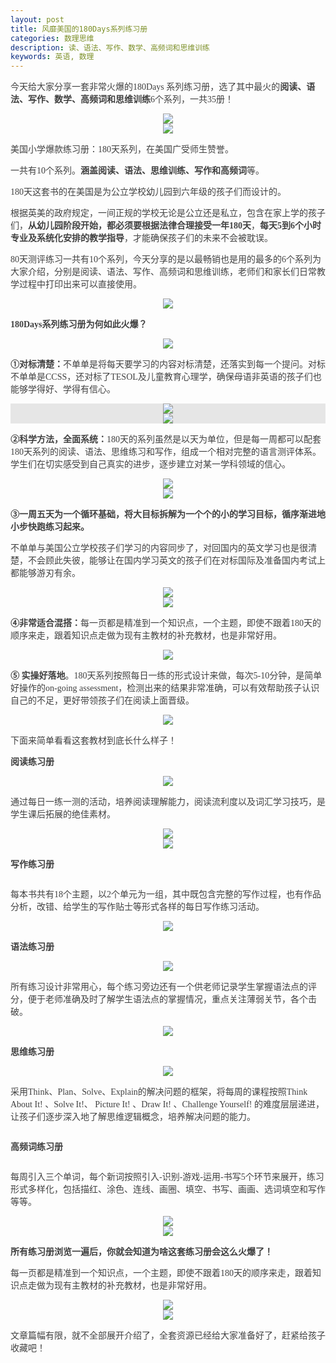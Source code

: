 ```yaml
---
layout: post
title: 风靡美国的180Days系列练习册
categories: 数理思维
description: 读、语法、写作、数学、高频词和思维训练
keywords: 英语, 数理
---
```

<p>
	<p style="color:#404040;font-family:Georgia, &quot;font-size:16px;background-color:#FFFFFF;">
		今天给大家分享一套非常火爆的180Days 系列练习册，选了其中最火的<span style="font-weight:600;">阅读、语法、写作、数学、高频词和思维训练</span>6个系列，一共35册！
</p>
<div class="image-package" style="margin:0px;text-align:center;font-size:0px;color:#404040;font-family:Georgia, &quot;background-color:#FFFFFF;">
		<div class="image-container" style="background-color:transparent;margin:0px auto;">
			<div class="image-container-fill">
			</div>
			<div class="image-view">
				<img class="" src="/public/33280-afdcce8169c081a6.jpg" style="width:auto;height:auto;" />
			</div>
		</div>
	</div>
	<div class="image-package" style="margin:0px;text-align:center;font-size:0px;color:#404040;font-family:Georgia, &quot;background-color:#FFFFFF;">
		<div class="image-container" style="background-color:transparent;margin:0px auto;">
			<div class="image-container-fill">
			</div>
			<div class="image-view">
				<img class="" src="/public/33280-edf721a8ee409bf9.jpg" style="width:auto;height:auto;" />
			</div>
		</div>
	</div>
	<p style="color:#404040;font-family:Georgia, &quot;font-size:16px;background-color:#FFFFFF;">
		美国小学爆款练习册：180天系列，在美国广受师生赞誉。
	</p>
	<p style="color:#404040;font-family:Georgia, &quot;font-size:16px;background-color:#FFFFFF;">
		一共有10个系列。<span style="font-weight:600;">涵盖阅读、语法、思维训练、写作和高频词</span>等。
	</p>
	
<p style="color:#404040;font-family:Georgia, &quot;font-size:16px;background-color:#FFFFFF;">
		180天这套书的在美国是为公立学校幼儿园到六年级的孩子们而设计的。
	</p>         
	<p style="color:#404040;font-family:Georgia, &quot;font-size:16px;background-color:#FFFFFF;">
		根据英美的政府规定，一间正规的学校无论是公立还是私立，包含在家上学的孩子们，<span style="font-weight:600;">从幼儿园阶段开始，都必须要根据法律合理接受一年180天</span>，<span style="font-weight:600;">每天5到6个小时专业及系统化安排的教学指导</span>，才能确保孩子们的未来不会被耽误。
	</p>
	<p style="color:#404040;font-family:Georgia, &quot;font-size:16px;background-color:#FFFFFF;">
		80天测评练习一共有10个系列，今天分享的是以最畅销也是用的最多的6个系列为大家介绍，分别是阅读、语法、写作、高频词和思维训练，老师们和家长们日常教学过程中打印出来可以直接使用。
	</p>
	<div class="image-package" style="margin:0px;text-align:center;font-size:0px;color:#404040;font-family:Georgia, &quot;background-color:#FFFFFF;">
		<div class="image-container" style="background-color:transparent;margin:0px auto;">
			<div class="image-container-fill">
			</div>
			<div class="image-view">
				<img class="" src="/public/33280-18b5830de2494f92.jpg" style="width:auto;height:auto;" />
			</div>
		</div>
	</div>
	<p style="color:#404040;font-family:Georgia, &quot;font-size:16px;background-color:#FFFFFF;">
		<span style="font-weight:600;">180Days系列练习册为何如此火爆？</span>
	</p>
	<div class="image-package" style="margin:0px;text-align:center;font-size:0px;color:#404040;font-family:Georgia, &quot;background-color:#FFFFFF;">
		<div class="image-container" style="background-color:transparent;margin:0px auto;">
			<div class="image-container-fill">
			</div>
			<div class="image-view">
				<img class="" src="/public/33280-59d4342b3223643e.jpg" style="width:auto;height:auto;" />
			</div>
		</div>
	</div>
	<p style="color:#404040;font-family:Georgia, &quot;font-size:16px;background-color:#FFFFFF;">
		<span style="font-weight:600;">①对标清楚：</span>不单单是将每天要学习的内容对标清楚，还落实到每一个提问。对标不单单是CCSS，还对标了TESOL及儿童教育心理学，确保母语非英语的孩子们也能够学得好、学得有信心。
	</p>
	<div class="image-package" style="margin:0px;text-align:center;font-size:0px;color:#404040;font-family:Georgia, &quot;background-color:#FFFFFF;">
		<div class="image-container" style="background-color:#E6E6E6;margin:0px auto;">
			<div class="image-container-fill">
			</div>
			<div class="image-view">
				<img class="" src="/public/33280-0c8c780b556ed14e.jpg" style="width:auto;height:auto;" />
			</div>
		</div>
	</div>
	<div class="image-package" style="margin:0px;text-align:center;font-size:0px;color:#404040;font-family:Georgia, &quot;background-color:#FFFFFF;">
		<div class="image-container" style="background-color:#E6E6E6;margin:0px auto;">
			<div class="image-container-fill">
			</div>
			<div class="image-view">
				<img class="" src="/public/33280-6ec632ff8d1cf1df.jpg" style="width:auto;height:auto;" />
			</div>
		</div>
	</div>
	<p style="color:#404040;font-family:Georgia, &quot;font-size:16px;background-color:#FFFFFF;">
		<span style="font-weight:600;">②科学方法，全面系统：</span>180天的系列虽然是以天为单位，但是每一周都可以配套180天系列的阅读、语法、思维练习和写作，组成一个相对完整的语言测评体系。学生们在切实感受到自己真实的进步，逐步建立对某一学科领域的信心。
	</p>
	<div class="image-package" style="margin:0px;text-align:center;font-size:0px;color:#404040;font-family:Georgia, &quot;background-color:#FFFFFF;">
		<div class="image-container" style="background-color:transparent;margin:0px auto;">
			<div class="image-container-fill">
			</div>
			<div class="image-view">
				<img class="" src="/public/33280-aa5cb86670c467a2.jpg" style="width:auto;height:auto;" />
			</div>
		</div>
	</div>
	<div class="image-package" style="margin:0px;text-align:center;font-size:0px;color:#404040;font-family:Georgia, &quot;background-color:#FFFFFF;">
		<div class="image-container" style="background-color:transparent;margin:0px auto;">
			<div class="image-container-fill">
			</div>
			<div class="image-view">
				<img class="" src="/public/33280-8c101ff067784f31.jpg" style="width:auto;height:auto;" />
			</div>
		</div>
	</div>
	<p style="color:#404040;font-family:Georgia, &quot;font-size:16px;background-color:#FFFFFF;">
		<span style="font-weight:600;">③一周五天为一个循环基础，将大目标拆解为一个个的小的学习目标，循序渐进地小步快跑练习起来。</span>
	</p>
	<p style="color:#404040;font-family:Georgia, &quot;font-size:16px;background-color:#FFFFFF;">
		不单单与美国公立学校孩子们学习的内容同步了，对回国内的英文学习也是很清楚，不会顾此失彼，能够让在国内学习英文的孩子们在对标国际及准备国内考试上都能够游刃有余。
	</p>
	<div class="image-package" style="margin:0px;text-align:center;font-size:0px;color:#404040;font-family:Georgia, &quot;background-color:#FFFFFF;">
		<div class="image-container" style="background-color:transparent;margin:0px auto;">
			<div class="image-container-fill">
			</div>
			<div class="image-view">
				<img class="" src="/public/33280-e55f474a049deb89.jpg" style="width:auto;height:auto;" />
			</div>
		</div>
	</div>
	<div class="image-package" style="margin:0px;text-align:center;font-size:0px;color:#404040;font-family:Georgia, &quot;background-color:#FFFFFF;">
		<div class="image-container" style="background-color:transparent;margin:0px auto;">
			<div class="image-container-fill">
			</div>
			<div class="image-view">
				<img class="" src="/public/33280-db0c717610306684.jpg" style="width:auto;height:auto;" />
			</div>
		</div>
	</div>
	<p style="color:#404040;font-family:Georgia, &quot;font-size:16px;background-color:#FFFFFF;">
		<span style="font-weight:600;">④非常适合混搭：</span>每一页都是精准到一个知识点，一个主题，即使不跟着180天的顺序来走，跟着知识点走做为现有主教材的补充教材，也是非常好用。
	</p>
	<div class="image-package" style="margin:0px;text-align:center;font-size:0px;color:#404040;font-family:Georgia, &quot;background-color:#FFFFFF;">
		<div class="image-container" style="background-color:transparent;margin:0px auto;">
			<div class="image-container-fill">
			</div>
			<div class="image-view">
				<img class="" src="/public/33280-d50c5a701390f93d.jpg" style="width:auto;height:auto;" />
			</div>
		</div>
	</div>
	<p style="color:#404040;font-family:Georgia, &quot;font-size:16px;background-color:#FFFFFF;">
		<span style="font-weight:600;">⑤ 实操好落地</span>。180天系列按照每日一练的形式设计来做，每次5-10分钟，是简单好操作的on-going assessment，检测出来的结果非常准确，可以有效帮助孩子认识自己的不足，更好带领孩子们在阅读上面晋级。
	</p>
	<div class="image-package" style="margin:0px;text-align:center;font-size:0px;color:#404040;font-family:Georgia, &quot;background-color:#FFFFFF;">
		<div class="image-container" style="background-color:transparent;margin:0px auto;">
			<div class="image-container-fill">
			</div>
			<div class="image-view">
				<img class="" src="/public/33280-0f01af49373b542f.jpg" style="width:auto;height:auto;" />
			</div>
		</div>
	</div>
	<p style="color:#404040;font-family:Georgia, &quot;font-size:16px;background-color:#FFFFFF;">
		下面来简单看看这套教材到底长什么样子！
	</p>
	<p style="color:#404040;font-family:Georgia, &quot;font-size:16px;background-color:#FFFFFF;">
		<span style="font-weight:600;">阅读练习册</span>
	</p>
	<div class="image-package" style="margin:0px;text-align:center;font-size:0px;color:#404040;font-family:Georgia, &quot;background-color:#FFFFFF;">
		<div class="image-container" style="background-color:transparent;margin:0px auto;">
			<div class="image-container-fill">
			</div>
			<div class="image-view">
				<img class="" src="/public/33280-dd281d63597e934e.jpg" style="width:auto;height:auto;" />
			</div>
		</div>
	</div>
	<p style="color:#404040;font-family:Georgia, &quot;font-size:16px;background-color:#FFFFFF;">
		通过每日一练一测的活动，培养阅读理解能力，阅读流利度以及词汇学习技巧，是学生课后拓展的绝佳素材。
	</p>
	<div class="image-package" style="margin:0px;text-align:center;font-size:0px;color:#404040;font-family:Georgia, &quot;background-color:#FFFFFF;">
		<div class="image-container" style="background-color:transparent;margin:0px auto;">
			<div class="image-container-fill">
			</div>
			<div class="image-view">
				<img class="" src="/public/33280-5ace96869b7aedb7.jpg" style="width:auto;height:auto;" />
			</div>
		</div>
	</div>
	<div class="image-package" style="margin:0px;text-align:center;font-size:0px;color:#404040;font-family:Georgia, &quot;background-color:#FFFFFF;">
		<div class="image-container" style="background-color:transparent;margin:0px auto;">
			<div class="image-container-fill">
			</div>
			<div class="image-view">
				<img class="" src="/public/33280-7c306ac43657b9b3.jpg" style="width:auto;height:auto;" />
			</div>
		</div>
	</div>
	<p style="color:#404040;font-family:Georgia, &quot;font-size:16px;background-color:#FFFFFF;">
		<span style="font-weight:600;">写作练习册</span>
	</p>
	<div class="image-package" style="margin:0px;text-align:center;font-size:0px;color:#404040;font-family:Georgia, &quot;background-color:#FFFFFF;">
		<div class="image-container" style="background-color:#E6E6E6;margin:0px auto;">
			<div class="image-container-fill">
			</div>
			<div class="image-view">
				<img class="image-loading" style="width:auto;height:auto;" />
			</div>
		</div>
	</div>
	<p style="color:#404040;font-family:Georgia, &quot;font-size:16px;background-color:#FFFFFF;">
		每本书共有18个主题，以2个单元为一组，其中既包含完整的写作过程，也有作品分析，改错、给学生的写作贴士等形式各样的每日写作练习活动。
	</p>
	<div class="image-package" style="margin:0px;text-align:center;font-size:0px;color:#404040;font-family:Georgia, &quot;background-color:#FFFFFF;">
		<div class="image-container" style="background-color:transparent;margin:0px auto;">
			<div class="image-container-fill">
			</div>
			<div class="image-view">
				<img class="" src="/public/33280-843af0383ca2fb16.jpg" style="width:auto;height:auto;" />
			</div>
		</div>
	</div>
	<p style="color:#404040;font-family:Georgia, &quot;font-size:16px;background-color:#FFFFFF;">
		<span style="font-weight:600;">语法练习册</span>
	</p>
	<div class="image-package" style="margin:0px;text-align:center;font-size:0px;color:#404040;font-family:Georgia, &quot;background-color:#FFFFFF;">
		<div class="image-container" style="background-color:transparent;margin:0px auto;">
			<div class="image-container-fill">
			</div>
			<div class="image-view">
				<img class="" src="/public/33280-47b780650c45369d.jpg" style="width:auto;height:auto;" />
			</div>
		</div>
	</div>
	<p style="color:#404040;font-family:Georgia, &quot;font-size:16px;background-color:#FFFFFF;">
		所有练习设计非常用心，每个练习旁边还有一个供老师记录学生掌握语法点的评分，便于老师准确及时了解学生语法点的掌握情况，重点关注薄弱关节，各个击破。
	</p>
	<div class="image-package" style="margin:0px;text-align:center;font-size:0px;color:#404040;font-family:Georgia, &quot;background-color:#FFFFFF;">
		<div class="image-container" style="background-color:transparent;margin:0px auto;">
			<div class="image-container-fill">
			</div>
			<div class="image-view">
				<img class="" src="/public/33280-a5bab0ed0fb3be7d.jpg" style="width:auto;height:auto;" />
			</div>
		</div>
	</div>
	<p style="color:#404040;font-family:Georgia, &quot;font-size:16px;background-color:#FFFFFF;">
		<span style="font-weight:600;">思维练习册</span>
	</p>
	<div class="image-package" style="margin:0px;text-align:center;font-size:0px;color:#404040;font-family:Georgia, &quot;background-color:#FFFFFF;">
		<div class="image-container" style="background-color:transparent;margin:0px auto;">
			<div class="image-container-fill">
			</div>
			<div class="image-view">
				<img class="" src="/public/33280-98809e485c75dd9c.jpg" style="width:auto;height:auto;" />
			</div>
		</div>
	</div>
	<p style="color:#404040;font-family:Georgia, &quot;font-size:16px;background-color:#FFFFFF;">
		采用Think、Plan、Solve、Explain的解决问题的框架，将每周的课程按照Think About It! 、Solve It!、 Picture It! 、Draw It! 、Challenge Yourself! 的难度层层递进，让孩子们逐步深入地了解思维逻辑概念，培养解决问题的能力。
	</p>
	<div class="image-package" style="margin:0px;text-align:center;font-size:0px;color:#404040;font-family:Georgia, &quot;background-color:#FFFFFF;">
		<div class="image-container" style="background-color:#E6E6E6;margin:0px auto;">
			<div class="image-container-fill">
			</div>
			<div class="image-view">
				<img class="image-loading" style="width:auto;height:auto;" />
			</div>
		</div>
	</div>
	<p style="color:#404040;font-family:Georgia, &quot;font-size:16px;background-color:#FFFFFF;">
		<span style="font-weight:600;">高频词练习册</span>
	</p>
	<div class="image-package" style="margin:0px;text-align:center;font-size:0px;color:#404040;font-family:Georgia, &quot;background-color:#FFFFFF;">
		<div class="image-container" style="background-color:#E6E6E6;margin:0px auto;">
			<div class="image-container-fill">
			</div>
			<div class="image-view">
				<img class="image-loading" style="width:auto;height:auto;" />
			</div>
		</div>
	</div>
	<p style="color:#404040;font-family:Georgia, &quot;font-size:16px;background-color:#FFFFFF;">
		每周引入三个单词，每个新词按照引入-识别-游戏-运用-书写5个环节来展开，练习形式多样化，包括描红、涂色、连线、画圈、填空、书写、画画、选词填空和写作等等。
	</p>
	<div class="image-package" style="margin:0px;text-align:center;font-size:0px;color:#404040;font-family:Georgia, &quot;background-color:#FFFFFF;">
		<div class="image-container" style="background-color:transparent;margin:0px auto;">
			<div class="image-container-fill">
			</div>
			<div class="image-view">
				<img class="" src="/public/33280-2b64f933da9312f5.jpg" style="width:auto;height:auto;" />
			</div>
		</div>
	</div>
	<div class="image-package" style="margin:0px;text-align:center;font-size:0px;color:#404040;font-family:Georgia, &quot;background-color:#FFFFFF;">
		<div class="image-container" style="background-color:transparent;margin:0px auto;">
			<div class="image-container-fill">
			</div>
			<div class="image-view">
				<img class="" src="/public/33280-ee314c2e566994ab.jpg" style="width:auto;height:auto;" />
			</div>
		</div>
	</div>
	<p style="color:#404040;font-family:Georgia, &quot;font-size:16px;background-color:#FFFFFF;">
		<span style="font-weight:600;">所有练习册浏览一遍后，你就会知道为啥这套练习册会这么火爆了！</span>
	</p>
	<p style="color:#404040;font-family:Georgia, &quot;font-size:16px;background-color:#FFFFFF;">
		每一页都是精准到一个知识点，一个主题，即使不跟着180天的顺序来走，跟着知识点走做为现有主教材的补充教材，也是非常好用。
	</p>
	<div class="image-package" style="margin:0px;text-align:center;font-size:0px;color:#404040;font-family:Georgia, &quot;background-color:#FFFFFF;">
		<div class="image-container" style="background-color:transparent;margin:0px auto;">
			<div class="image-container-fill">
			</div>
			<div class="image-view">
				<img class="" src="/public/33280-b5cd7b07dc55f312.jpg" style="width:auto;height:auto;" />
			</div>
		</div>
	</div>
	<div class="image-package" style="margin:0px;text-align:center;font-size:0px;color:#404040;font-family:Georgia, &quot;background-color:#FFFFFF;">
		<div class="image-container" style="background-color:transparent;margin:0px auto;">
			<div class="image-container-fill">
			</div>
			<div class="image-view">
				<img class="" src="/public/33280-8022675a6a7790ea.jpg" style="width:auto;height:auto;" />
			</div>
		</div>
	</div>
	<p style="color:#404040;font-family:Georgia, &quot;font-size:16px;background-color:#FFFFFF;">
		文章篇幅有限，就不全部展开介绍了，全套资源已经给大家准备好了，赶紧给孩子收藏吧！
	</p>
</p>
